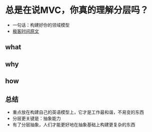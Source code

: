 # 总是在说MVC，你真的理解分层吗？
- 一句话：构建好你的领域模型
- [极客时间原文](https://time.geekbang.org/column/article/88309)



## what


## why


## how


## 总结
- 重点放在构建自己的英语模型上，它才是工作最和谐，不易变的东西
- 分层更关键是：抽象能力
- 有了分层抽象，人们才能更好地在抽象基础上构建更复杂的东西
